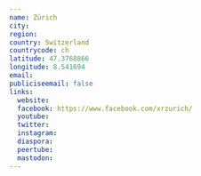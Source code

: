 ```yaml
---
name: Zürich
city:
region:
country: Switzerland
countrycode: ch
latitude: 47.3768866
longitude: 8.541694
email:
publiciseemail: false
links:
  website:
  facebook: https://www.facebook.com/xrzurich/
  youtube:
  twitter:
  instagram:
  diaspora:
  peertube:
  mastodon:
---
```

